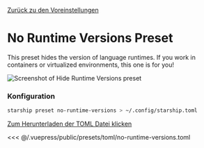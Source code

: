 [Zurück zu den Voreinstellungen](./README.md#no-runtime-versions)

# No Runtime Versions Preset

This preset hides the version of language runtimes. If you work in containers or virtualized environments, this one is for you!

![Screenshot of Hide Runtime Versions preset](/presets/img/no-runtime-versions.png)

### Konfiguration

```sh
starship preset no-runtime-versions > ~/.config/starship.toml
```

[Zum Herunterladen der TOML Datei klicken](/presets/toml/no-runtime-versions.toml)

<<< @/.vuepress/public/presets/toml/no-runtime-versions.toml
